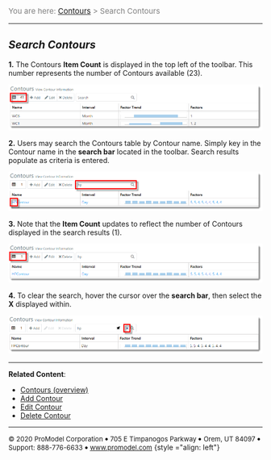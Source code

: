 ﻿
<span style="color:grey">
<span style="font-size:15px">

You are here: [Contours](C:/_git/ProModelAutodeskEdition/PorfolioSimulator.Help/wwwroot/Help/Docs/Contours/Contours.md) > Search Contours

</span>
</span></span>

----
## _**Search Contours**_ 
<span style="font-size:14px">

**1.** The Contours **Item Count** is displayed in the top left of the toolbar. 
This number represents the number of Contours available (23).

![Contours Count](ContoursCount.png "Contours Table - Item Count")

**2.** Users may search the Contours table by Contour name. 
Simply key in the Contour name in the **search bar** located in the toolbar. 
Search results populate as criteria is entered. 

![Search Results](Search.png "Contours Table - Search Contours")

**3.** Note that the **Item Count** updates to reflect the number of Contours displayed in the search results (1).

![Updated Contours Count](UpdatedContoursCount.png "Updated Contours Count")

**4.** To clear the search, hover the cursor over the **search bar**, then select the **X** displayed within.

![Clear Search](ClearSearch.png "Clear Contours Search")

<div></div>

---

**Related Content**:
* [Contours (overview)](C:/_git/ProModelAutodeskEdition/PorfolioSimulator.Help/wwwroot/Help/Docs/Contours/Contours.md)
* [Add Contour](C:/_git/ProModelAutodeskEdition/PorfolioSimulator.Help/wwwroot/Help/Docs/Contours/AddContour/AddContour.md)
* [Edit Contour](C:/_git/ProModelAutodeskEdition/PorfolioSimulator.Help/wwwroot/Help/Docs/Contours/EditContour/EditContour.md)
* [Delete Contour](C:/_git/ProModelAutodeskEdition/PorfolioSimulator.Help/wwwroot/Help/Docs/Contours/DeleteContour/DeleteContour.md)

---

<span style="font-size:13px"> &copy; 2020 ProModel Corporation ![dot](Dot1.png) 705 E Timpanogos Parkway ![dot](Dot1.png) Orem, UT 84097 ![dot](Dot1.png) Support: 888-776-6633 ![dot](Dot1.png) www.promodel.com</span> {style ="align: left"}

